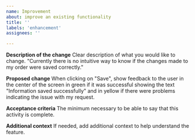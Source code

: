 ```yaml
---
name: Improvement
about: improve an existing functionality
title: ''
labels: 'enhancement'
assignees: ''

---
```


**Description of the change**
Clear description of what you would like to change. "Currently there is no intuitive way to know if the changes made to my order were saved correctly."

**Proposed change**
When clicking on "Save", show feedback to the user in the center of the screen in green if it was successful showing the text "Information saved successfully" and in yellow if there were problems indicating the issue with my request.

**Acceptance criteria**
The minimum necessary to be able to say that this activity is complete.

**Additional context**
If needed, add additional context to help understand the feature.
